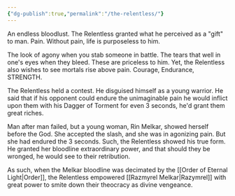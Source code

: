 ```yaml
---
{"dg-publish":true,"permalink":"/the-relentless/"}
---
```


An endless bloodlust. The Relentless granted what he perceived as a "gift" to man. Pain. Without pain, life is purposeless to him.

The look of agony when you stab someone in battle. The tears that well in one's eyes when they bleed. These are priceless to him. Yet, the Relentless also wishes to see mortals rise above pain. Courage, Endurance, STRENGTH. 

The Relentless held a contest. He disguised himself as a young warrior. He said that if his opponent could endure the unimaginable pain he would inflict upon them with his Dagger of Torment for even 3 seconds, he'd grant them great riches.

Man after man failed, but a young woman, Rin Melkar, showed herself before the God. She accepted the slash, and she was in agonizing pain. But she had endured the 3 seconds. Such, the Relentless showed his true form. He granted her bloodline extraordinary power, and that should they be wronged, he would see to their retribution.

As such, when the Melkar bloodline was decimated by the [[Order of Eternal Light\|Order]], the Relentless empowered [[Razmyrel Melkar\|Razymrel]] with great power to smite down their theocracy as divine vengeance.